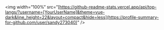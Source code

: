 <img width=”100%” src=”[https://github-readme-stats.vercel.app/api/top-langs/?username=[YourUserName]&theme=vue-dark&line_height=22&layout=compact&hide=less](https://profile-summary-for-github.com/user/sandy273040)" />

<!--
**sandy273040/sandy273040** is a ✨ _special_ ✨ repository because its `README.md` (this file) appears on your GitHub profile.

Here are some ideas to get you started:

- 🔭 I’m currently working on ...
- 🌱 I’m currently learning ...
- 👯 I’m looking to collaborate on ...
- 🤔 I’m looking for help with ...
- 💬 Ask me about ...
- 📫 How to reach me: ...
- 😄 Pronouns: ...
- ⚡ Fun fact: ...
-->
